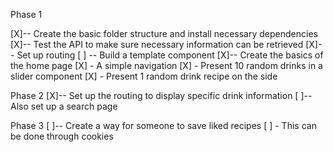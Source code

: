 Phase 1

[X]-- Create the basic folder structure and install necessary dependencies
[X]-- Test the API to make sure necessary information can be retrieved
[X]-- Set up routing
[ ] -- Build a template component
[X]-- Create the basics of the home page
[X]    - A simple navigation
[X]    - Present 10 random drinks in a slider component
[X]    - Present 1 random drink recipe on the side

Phase 2
[X]-- Set up the routing to display specific drink information
[ ]-- Also set up a search page

Phase 3
[ ]-- Create a way for someone to save liked recipes
[ ]    - This can be done through cookies
